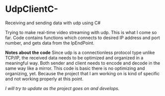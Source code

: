 # UdpClientC-
Receiving and sending data with udp using C#

Trying to make real-time video streaming with udp. This is what I come so far. Code contains functions which connects to desired IP address and port number, and gets data from the IpEndPoint.

**Notes about the code**
Since udp is a connectionless protocol type unlike TCP/IP, the received data needs to be optimized and organized in a meaningful way. Both sender and client needs to encode and decode in the same way like a mirror. This code is basic there is no optimizing and organizing, yet. Because the project that I am working on is kind of specific and not working properly at this point. 

_I will try to update as the project goes on and develops._
